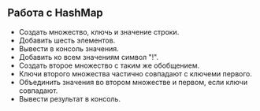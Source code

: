 ## Работа с HashMap

* Создать множество, ключь и значение строки. 
* Добавить шесть элементов. 
* Вывести в консоль значения. 
* Добавить ко всем значениям символ "!".
* Создать второе множество с таким же обобщением. 
* Ключи второго множества частично совпадают с ключеми первого. 
* Объединить значения во втором множестве и первом, если ключи совпадают. 
* Вывести результат в консоль.